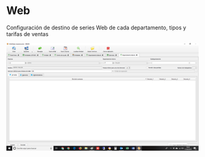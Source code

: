 # Web

Configuración de destino de series Web de cada departamento, tipos y tarifas de ventas

![](../../../.gitbook/assets/image%20%28337%29.png)


